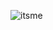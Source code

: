 ![itsme](https://github.com/krapli441/krapli441/assets/108733795/5769efea-5ab8-46ad-ba66-334d1cde6d07)

<!--
**krapli441/krapli441** is a ✨ _special_ ✨ repository because its `README.md` (this file) appears on your GitHub profile.

Here are some ideas to get you started:

- 🔭 I’m currently working on ...
- 🌱 I’m currently learning ...
- 👯 I’m looking to collaborate on ...
- 🤔 I’m looking for help with ...
- 💬 Ask me about ...
- 📫 How to reach me: ...
- 😄 Pronouns: ...
- ⚡ Fun fact: ...
-->
